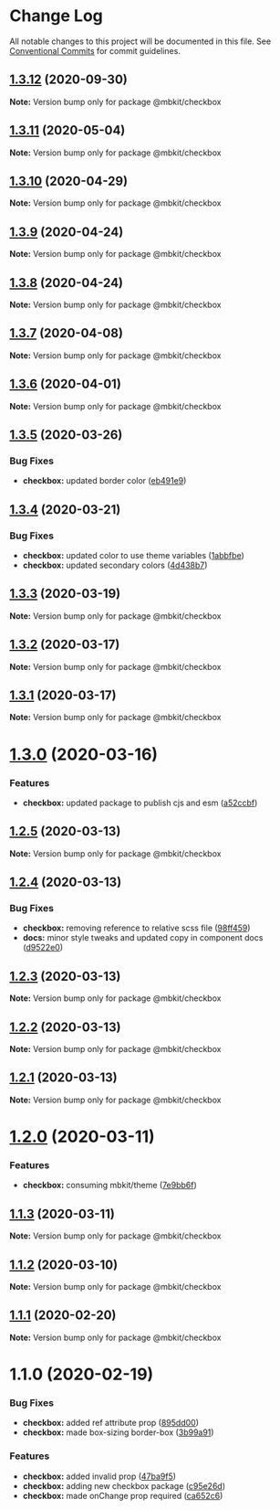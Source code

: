 # Change Log

All notable changes to this project will be documented in this file.
See [Conventional Commits](https://conventionalcommits.org) for commit guidelines.

## [1.3.12](https://github.com/mindbody/mbkit/compare/@mbkit/checkbox@1.3.11...@mbkit/checkbox@1.3.12) (2020-09-30)

**Note:** Version bump only for package @mbkit/checkbox





## [1.3.11](https://github.com/mindbody/design-system/compare/@mbkit/checkbox@1.3.10...@mbkit/checkbox@1.3.11) (2020-05-04)

**Note:** Version bump only for package @mbkit/checkbox





## [1.3.10](https://github.com/mindbody/design-system/compare/@mbkit/checkbox@1.3.9...@mbkit/checkbox@1.3.10) (2020-04-29)

**Note:** Version bump only for package @mbkit/checkbox





## [1.3.9](https://github.com/mindbody/design-system/compare/@mbkit/checkbox@1.3.7...@mbkit/checkbox@1.3.9) (2020-04-24)

**Note:** Version bump only for package @mbkit/checkbox





## [1.3.8](https://github.com/mindbody/design-system/compare/@mbkit/checkbox@1.3.7...@mbkit/checkbox@1.3.8) (2020-04-24)

**Note:** Version bump only for package @mbkit/checkbox





## [1.3.7](https://github.com/mindbody/mbkit/compare/@mbkit/checkbox@1.3.6...@mbkit/checkbox@1.3.7) (2020-04-08)

**Note:** Version bump only for package @mbkit/checkbox





## [1.3.6](https://github.com/mindbody/design-system/compare/@mbkit/checkbox@1.3.5...@mbkit/checkbox@1.3.6) (2020-04-01)

**Note:** Version bump only for package @mbkit/checkbox





## [1.3.5](https://github.com/mindbody/design-system/compare/@mbkit/checkbox@1.3.4...@mbkit/checkbox@1.3.5) (2020-03-26)


### Bug Fixes

* **checkbox:** updated border color ([eb491e9](https://github.com/mindbody/design-system/commit/eb491e9eb5dfca14663041e134844331fa9a3e6b))





## [1.3.4](https://github.com/mindbody/design-system/compare/@mbkit/checkbox@1.3.3...@mbkit/checkbox@1.3.4) (2020-03-21)


### Bug Fixes

* **checkbox:** updated color to use theme variables ([1abbfbe](https://github.com/mindbody/design-system/commit/1abbfbe12e368411a007628f635e2aea58ba63dd))
* **checkbox:** updated secondary colors ([4d438b7](https://github.com/mindbody/design-system/commit/4d438b7a27b47168c06f431e34d4320b9904380f))





## [1.3.3](https://github.com/mindbody/design-system/compare/@mbkit/checkbox@1.3.2...@mbkit/checkbox@1.3.3) (2020-03-19)

**Note:** Version bump only for package @mbkit/checkbox





## [1.3.2](https://github.com/mindbody/mbkit/compare/@mbkit/checkbox@1.3.1...@mbkit/checkbox@1.3.2) (2020-03-17)

**Note:** Version bump only for package @mbkit/checkbox





## [1.3.1](https://github.com/mindbody/design-system/compare/@mbkit/checkbox@1.3.0...@mbkit/checkbox@1.3.1) (2020-03-17)

**Note:** Version bump only for package @mbkit/checkbox





# [1.3.0](https://github.com/mindbody/design-system/compare/@mbkit/checkbox@1.2.5...@mbkit/checkbox@1.3.0) (2020-03-16)


### Features

* **checkbox:** updated package to publish cjs and esm ([a52ccbf](https://github.com/mindbody/design-system/commit/a52ccbf7331767a4a823be0dff8946f11c47bcd8))





## [1.2.5](https://github.com/mindbody/design-system/compare/@mbkit/checkbox@1.2.4...@mbkit/checkbox@1.2.5) (2020-03-13)

**Note:** Version bump only for package @mbkit/checkbox





## [1.2.4](https://github.com/mindbody/design-system/compare/@mbkit/checkbox@1.2.3...@mbkit/checkbox@1.2.4) (2020-03-13)


### Bug Fixes

* **checkbox:** removing reference to relative scss file ([98ff459](https://github.com/mindbody/design-system/commit/98ff4590ac12ef500f2e4e8b4d70c88c9fa9266d))
* **docs:** minor style tweaks and updated copy in component docs ([d9522e0](https://github.com/mindbody/design-system/commit/d9522e0f1470800e3103793208e24a84739a5888))





## [1.2.3](https://github.com/mindbody/design-system/compare/@mbkit/checkbox@1.2.2...@mbkit/checkbox@1.2.3) (2020-03-13)

**Note:** Version bump only for package @mbkit/checkbox





## [1.2.2](https://github.com/mindbody/design-system/compare/@mbkit/checkbox@1.2.1...@mbkit/checkbox@1.2.2) (2020-03-13)

**Note:** Version bump only for package @mbkit/checkbox





## [1.2.1](https://github.com/mindbody/design-system/compare/@mbkit/checkbox@1.2.0...@mbkit/checkbox@1.2.1) (2020-03-13)

**Note:** Version bump only for package @mbkit/checkbox





# [1.2.0](https://github.com/mindbody/design-system/compare/@mbkit/checkbox@1.1.3...@mbkit/checkbox@1.2.0) (2020-03-11)


### Features

* **checkbox:** consuming mbkit/theme ([7e9bb6f](https://github.com/mindbody/design-system/commit/7e9bb6fbc9601ae2a52292b40855fcc1725aa9c5))





## [1.1.3](https://github.com/mindbody/design-system/compare/@mbkit/checkbox@1.1.2...@mbkit/checkbox@1.1.3) (2020-03-11)

**Note:** Version bump only for package @mbkit/checkbox





## [1.1.2](https://github.com/mindbody/design-system/compare/@mbkit/checkbox@1.1.1...@mbkit/checkbox@1.1.2) (2020-03-10)

**Note:** Version bump only for package @mbkit/checkbox





## [1.1.1](https://github.com/mindbody/design-system/compare/@mbkit/checkbox@1.1.0...@mbkit/checkbox@1.1.1) (2020-02-20)

**Note:** Version bump only for package @mbkit/checkbox





# 1.1.0 (2020-02-19)


### Bug Fixes

* **checkbox:** added ref attribute prop ([895dd00](https://github.com/mindbody/design-system/commit/895dd00bec6b4195ca142087cce7c1470b819095))
* **checkbox:** made box-sizing border-box ([3b99a91](https://github.com/mindbody/design-system/commit/3b99a91d60448f763ac11efd4194d06b75b667cb))


### Features

* **checkbox:** added invalid prop ([47ba9f5](https://github.com/mindbody/design-system/commit/47ba9f597fcc4f149a4eb3f6c1052fc8665ba396))
* **checkbox:** adding new checkbox package ([c95e26d](https://github.com/mindbody/design-system/commit/c95e26d9ab9a3ce31b09ed721306c8e0dadc6608))
* **checkbox:** made onChange prop required ([ca652c6](https://github.com/mindbody/design-system/commit/ca652c6f6f758d52c8585df3af7ead31d4b363d9))
